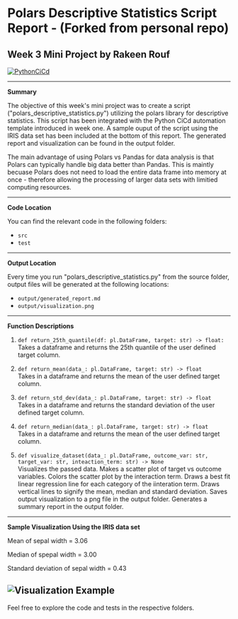 # Polars Descriptive Statistics Script Report - (Forked from personal repo)
## Week 3 Mini Project by Rakeen Rouf

[![PythonCiCd](https://github.com/rmr327/PolarsDescriptiveStatistics/actions/workflows/python_ci_cd.yml/badge.svg)](https://github.com/rmr327/PolarsDescriptiveStatistics/actions/workflows/python_ci_cd.yml)

---

**Summary**

The objective of this week's mini project was to create a script ("polars_descriptive_statistics.py") utilizing the polars library for descriptive statistics. This script has been integrated with the Python CiCd automation template introduced in week one. A sample ouput of the script using the IRIS data set has been included at the bottom of this report. The generated report and visualization can be found in the output folder.

The main advantage of using Polars vs Pandas for data analysis is that Polars can typically handle big data better than Pandas. This is maintly becuase Polars does not need to load the entire data frame into memory at once -  therefore allowing the processing of larger data sets with limitied computing resources.

---

**Code Location**

You can find the relevant code in the following folders:
- `src`
- `test`

---

**Output Location**

Every time you run "polars_descriptive_statistics.py" from the source folder, output files will be generated at the following locations:
- `output/generated_report.md`
- `output/visualization.png`

---

**Function Descriptions**

1. `def return_25th_quantile(df: pl.DataFrame, target: str) -> float:`  
   Takes a dataframe and returns the 25th quantile of the user defined target column.

2. `def return_mean(data_: pl.DataFrame, target: str) -> float`  
   Takes in a dataframe and returns the mean of the user defined target column.

3. `def return_std_dev(data_: pl.DataFrame, target: str) -> float`  
   Takes in a dataframe and returns the standard deviation of the user defined target column.

4. `def return_median(data_: pl.DataFrame, target: str) -> float`  
   Takes in a dataframe and returns the mean of the user defined target column.

5. `def visualize_dataset(data_: pl.DataFrame, outcome_var: str, target_var: str, inteaction_term: str) -> None`  
   Visualizes the passed data. Makes a scatter plot of target vs outcome variables. Colors the scatter
   plot by the interaction term. Draws a best fit linear regression line for each category of the iinteration term. Draws vertical lines to signify the mean, median and standard deviation. Saves output visualization to a png file in the output folder. Generates a summary report in the output folder.

---

**Sample Visualization Using the IRIS data set**

Mean of sepal width = 3.06

Median of spepal width = 3.00

Standard deviation of sepal width = 0.43

![Visualization Example](https://user-images.githubusercontent.com/36940292/266804593-4fe25e4a-186c-4e49-956a-508c5d66cb05.jpg)
---
Feel free to explore the code and tests in the respective folders.
